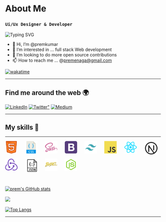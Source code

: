 #  About Me
  
  
###  `Ui/Ux Designer & Developer `
  
  
![Typing SVG](https://readme-typing-svg.herokuapp.com?font=Source+Code+Pro&size=26&color=02F75D&width=700&lines=I+am+a+Frontend+React+%2F+Next+js+Developer;Enthusiastic+in+UI+%2F+UX+designing;Love+to+Contribute+for+Open+Source+Projects;Love+to+read+%2F+write+Blogs;Good+at+Problem+Solving )
  
- 👋 Hi, I’m @premkumar
- 👀 I’m interested in ... full stack Web development
- 💞️ I’m looking to do more open source contributions
- 📫 How to reach me ... @premenaga@gmail.com
  
[![wakatime](https://wakatime.com/badge/user/e0fbdffd-b30e-47b9-aba0-8f72b8d78595.svg )](https://wakatime.com/@e0fbdffd-b30e-47b9-aba0-8f72b8d78595)
  
---
  
##  Find me around the web 🌍
  
  
<div align="left">
  <a href="https://www.linkedin.com/in/prem-kumar-45763814b/"><img alt="LinkedIn" src="https://img.shields.io/badge/linkedin-%230077B5.svg?style=for-the-badge&logo=linkedin&logoColor=white"/></a>
 <a href="https://twitter.com/prem_shetty_"><img alt=Twitter" src="https://img.shields.io/badge/Twitter-%230077B5.svg?style=for-the-badge&logo=Twitter&logoColor=#1DA1F2"/></a>
<a href="https://dev.to/prems5"> <img alt="Medium" src="https://img.shields.io/badge/dev.to-0A0A0A?style=for-the-badge&logo=dev.to&logoColor=white"/></a>
  
</div>
  
---
  
##  My skills 🚀
  
  
---
  
<style>
.skillGrid{
  display: grid;
grid-template-columns: repeat(8, minmax(0, 1fr));
  grid-gap: 10px;
  padding-bottom : 30px;
}
.skillGrid img{
  width: 40px;
  height: auto;
}
  </style>
  
<div class='skillGrid'>
<img src='./html.svg' />
<img src='./css.svg' />
<img src='sass.svg ' />
<img src='bootstrap.svg ' />
<img src='tailwind.svg ' />
  
<img src='./js.svg' />
  
<img src='./react.svg' />
<img src='nextjs.svg ' style='background-color : white ; padding:3px' />
<img src='./redux.svg'/>
  
<img src='json.svg ' style='background-color : white ; padding:3px'  />
<img src='./babel.svg'/>
  
<img src='./node.svg'/>
  
</div>
  
[![prem's GitHub stats](https://github-readme-stats.vercel.app/api?username=premshetty&count_private=true&show_icons=true&theme=dark )]('https://premshetty.github.io/Portfolio/')
<br >  
<img width="48%" src="https://github-readme-streak-stats.herokuapp.com/?user=premshetty&theme=tokyonight" />
<br >
  
[![Top Langs](https://github-readme-stats.vercel.app/api/top-langs/?username=premshetty&theme=tokyonight )]('https://premshetty.github.io/ttraveller/')
  
---
  
  
  
  